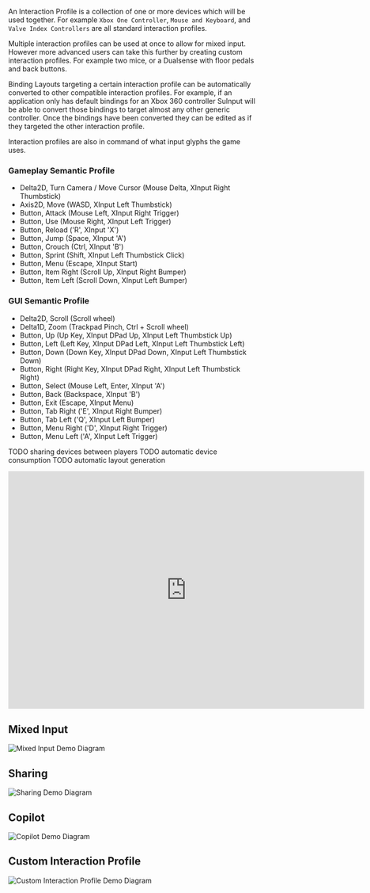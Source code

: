 An Interaction Profile is a collection of one or more devices which will be used together. For example `Xbox One Controller`,  `Mouse and Keyboard`, and  `Valve Index Controllers` are all standard interaction profiles.

Multiple interaction profiles can be used at once to allow for mixed input. However more advanced users can take this further by creating custom interaction profiles. For example two mice, or a Dualsense with floor pedals and back buttons. 

Binding Layouts targeting a certain interaction profile can be automatically converted to other compatible interaction profiles. For example, if an application only has default bindings for an Xbox 360 controller SuInput will be able to convert those bindings to target almost any other generic controller. Once the bindings have been converted they can be edited as if they targeted the other interaction profile.

Interaction profiles are also in command of what input glyphs the game uses. 

### Gameplay Semantic Profile
- Delta2D, Turn Camera / Move Cursor (Mouse Delta, XInput Right Thumbstick)
- Axis2D, Move (WASD, XInput Left Thumbstick)
- Button, Attack (Mouse Left, XInput Right Trigger)
- Button, Use (Mouse Right, XInput Left Trigger)
- Button, Reload ('R', XInput 'X')
- Button, Jump (Space, XInput 'A')
- Button, Crouch (Ctrl, XInput 'B')
- Button, Sprint (Shift, XInput Left Thumbstick Click)
- Button, Menu (Escape, XInput Start)
- Button, Item Right (Scroll Up, XInput Right Bumper)
- Button, Item Left (Scroll Down, XInput Left Bumper)

### GUI Semantic Profile
- Delta2D, Scroll (Scroll wheel)
- Delta1D, Zoom (Trackpad Pinch, Ctrl + Scroll wheel)
- Button, Up (Up Key, XInput DPad Up, XInput Left Thumbstick Up)
- Button, Left (Left Key, XInput DPad Left, XInput Left Thumbstick Left)
- Button, Down (Down Key, XInput DPad Down, XInput Left Thumbstick Down)
- Button, Right (Right Key, XInput DPad Right, XInput Left Thumbstick Right)
- Button, Select (Mouse Left, Enter, XInput 'A')
- Button, Back (Backspace, XInput 'B')
- Button, Exit (Escape, XInput Menu)
- Button, Tab Right ('E', XInput Right Bumper)
- Button, Tab Left ('Q', XInput Left Bumper)
- Button, Menu Right ('D', XInput Right Trigger)
- Button, Menu Left ('A', XInput Left Trigger)

TODO sharing devices between players
TODO automatic device consumption
TODO automatic layout generation

<iframe border=0
	frameborder=0
	height=480
	width=720   src="https://viewer.diagrams.net/?tags=%7B%7D&highlight=0000ff&edit=_blank&layers=1&nav=1#R%3Cmxfile%3E%3Cdiagram%20id%3D%22h5Q61B0YN9rPFSDJiW0-%22%20name%3D%22Mixed%20Input%22%3E3VnLUtswFP2aLNuJLDuPJSEBOpCSFqbAqiNsxRajWI4iE7tfXzmW44fABEpiN6v4Hl29rs6RrpQOPF1E5xwF3pQ5mHaMrhN14LhjGKALB%2FInQeIUsXpmCricOMopB27IH5zVVGhIHLwqOQrGqCBBGbSZ72NblDDEOVuX3eaMlnsNkIs14MZGVEfviCO8FB0Y%2FRy%2FwMT1sp5Bb5iWLFDmrGay8pDD1gUITjrwlDMm0q9FdIppErwsLmm9s1dKtwPj2Be7VAjOgHW3Xv4m3ybhxSya%2Bye3j18sNTYRZxPGjpy%2FMhkXHnOZj%2BgkR0echb6Dk1a70sp9rhgLJAgk%2BISFiNViolAwCXliQVUpjoi4T6p%2FtZT1UCgZR6rljRErQ5%2BtCsCKhdzGNVPMWIO4i0WNn%2BJlMv9CByqW55gtsOCxdOCYIkGey%2FxAimbu1i9fCfmhFuMdC6PafUY0VD1d4viRIe5oK1Zej7VHBL4J0CYmaynKcuxfjeMz5gJHtTNXpRmh47K5zuUBMswrSKPX3VOo%2Bo1w2JdDL5A4MR8y4iZGTuON9e88Npri8abqCecoLjgEjPhiVWh5lgA5SaBZZgmo7k4Vf2BZdf7yIx1BTpPtVD7OHKPFIhu0TGW9%2F%2BWkOLwyYaPK1KXUq0jPqnAiHaiqVaHFJ6gKaqqasnCFG5fUNg4NSAotLTHnl%2FPv45%2BPv54cYxT2oixQx35wmbo8XgyH0aoEzKw5G7qK0N0ZZ3NCm6d2%2FxXFF6nd3xO1l8F1fA%2BEPeAsmF07ox%2BePc3S12On9nBHalutovZQo%2FY4RHSF%2FRZs0mbbbhegkcTn45QEu953QbtICfQb74yiGHOJ6bvJwdPxCi2315vmeGlp8ToJAkpsuVbMb13AzJeOpINmW%2BbRHUl1WdTb8gefLf8PvRNU7%2F3wjXeC6r0YfvI7QV1M63PBEfEd4rvy6wrFLBSNS3BYjqxxyC3rxTA284RwcAVazSpQk4wJKpKBu70HvFfKplUrzXZIWT81C7lv%2BzQMh5V0eI8ilmb%2Bb1Qa7%2Fw%2FPTj5Cw%3D%3D%3C%2Fdiagram%3E%3Cdiagram%20id%3D%22c1TGQ3jnEVbHoawuWCXP%22%20name%3D%22Sharing%22%3E7Vltd5owFP41fuwOEAH3UetL2609PfN02n3ZSSVCtkBYjCL79QslEF6crbMVtu6TuTc3CXnu89wE6YBzfzthMPSuqYNIx9CcbQcMO4aha6AnfhJPnHpMq5s6XIYdGaQcU%2FwTZSOld40dtCoFckoJx2HZuaBBgBa85IOM0agctqSkvGoIXVRzTBeQ1L0z7HAv9fYMW%2FkvEHa9bGXdep%2F2%2BDALljtZedChUcEFRh1wzijlacvfniOSgJfhgu3NVe%2FChEvzzrihl%2FNw8%2FnHWTrZ%2BJAh%2BRYYCvgfT%2F1pxKKJN7gcD2fgy0N4wR6u3LNsazzO8EKOgE%2BalHGPujSAZKS8A0bXgYOSWTVhqZiPlIbCqQvnN8R5LLkA15wKl8d9InvRFvN5MvydKa37Qs9wK2d%2BNGJpPBMCCdWKrtkC7dl3xkTIXMT3xEmWJKAU6CQBniDqI85iEcAQgRxvypyDkrpuHqfSIxoyQwdkS867gWQtV7qm6xWq5bCcocjDHE1D%2BAhIJFRezsZhyG4Q42i7FwvZ25PcknUjU1GkRKhnPq8gQEs7Hjx7MA7u4OLr2Hdu5hM%2FWn63RmdWI1QPxKMXuJ6Y9xm%2FE0Ox%2FdF6JbqDv5LuoEb3Dyh%2BoJA57WS8YbaM8noNp7dDebtO%2BZ0YaU1RfufT2P8z9mTGzFYVKft3Z7IGA1GnNFWytFtGl5i09LjWu%2BXildvF6mW%2FUvXafdsxmhDDYfg%2BeaLq3Zdmqxx6S7F4QJU%2BYJbS1wWVtKTyk6NUZvqMwbgQFiYBqwPWMStvHZV4cSjuixeN9AkUTXJMjmBO%2FeZwS2CMmPDVz8RWyK9yWwb2Ce8Oe4lbwLAfhgQvBEtp0E4QdatCtl7TKIJGathpDvTW1D6gn6b21dZpY%2B3L9l7QbcewiMjTwMEb0XSTZl4O806xWKG%2FnfrOddpEldx5F%2F2H5V28r%2B97c3q6DICXLgNHpayuj6knIKnc1Qc4cHDgimqgzfrTYTv1UP2LzWpaDr03LAfzmXIA7frHwTxUDv3ko0zau2qnLKrHxGvqQpjqC1B6hqvvaGD0Cw%3D%3D%3C%2Fdiagram%3E%3Cdiagram%20id%3D%2295kvRpUVmhsFwS-qhy79%22%20name%3D%22Copilot%22%3E3VrRcps4FP0aT5%2BSMQiw8xh7vWlm0pnMJjNt900GGbQRiAphm379XgkpGNMkTrtey81DgKuLpHN0dHUlPELzfHsjcJl94glhI3%2BcbEfoj5Hve2M0hYuyNK0ljILWkAqaGKfO8EC%2FE%2FumsdY0IVXPUXLOJC37xpgXBYllz4aF4Ju%2B24qzfqslTsnA8BBjNrR%2BponMWuvUn3T2j4SmmW3Zi67akiWOn1LB68K0V%2FCCtCU5ttUYjFWGE77ZMaHFCM0F57K9y7dzwhStlrHxxd%2FXj99X8lF6j59uK%2F71YnZ10Vb253teeQYnSCF%2FuuqvN3fh8q98Ie7jq6RYkLiU%2BAJFBptsLJUkAWbNIxcy4ykvMFt01pmmi6hqx%2FDU%2BdxxXoLRA%2BM%2FRMrGyATXkoMpkzkzpQfiMbgrXouYvALCDKXEIiXyFT%2FPgFUId2Rj6LohPCdSNOAgCMOSrvvawkai6bNfRzbcGL7fwb3p9hqz2rT0Zcm3YJnzQgrOGBGDwelTv8moJA8l1uxsYGb%2FCs1rIiTZvsqLKfWnZkaYYBGYx0038zw7abKdWReNj8SkjUJnrWLPxs03Zew7JWPb7x0d3zPcKPGOvcG4OCFgFPQFjKKTK9gfkHhdlozGMIC8OA8Wg%2FDULIZowOIpAsMK4rcp9KZHCBTRgYEidCxQRC8teLeFJALHrdTH94KvKCPnIXrv5KEDTZwQ%2FX8schQeuhq6ldTZfp9fVhd4jmV1dk%2FaE3bEoNlZQteqRUbTQhdE32q1C5sxspLdE9yl6moGAPaeFWewS%2FXHfLXS%2BcmHOS8p4%2FKD2u%2FBpljBzWicwZURqTxTnOs3pCBYquuGt1WZsaxa5FCl2jfCxlVViz2vuRwpstruLoXtirUAIRpD3%2Fo%2BWMet%2FTGjClZCcqBNCixbGjT8DW7UQ1VrprC6bSpJcs1MDVt3cOHiCS5K14qRh%2Fq2KGt5%2BVN9%2FgW4FgvRI6pwmoHax6U9KpqXIJDOa5MRoa5LLjP90prG2h9rsxYFUXDJFpYv1nQ1gWwu%2Fz9oQk%2FHF7DVFS1SZaZK9SpqACBaJGCtniVLcNwhVA611DGK6nma4XVbB6BTowxgdWv6n4bdtlyaxP9QOHtxECKV7Ac7q1Y9dmimohnkxOzamKVanH4YMPshdT8jg%2FyCzTkD5KpdFAWTaDoBO5DGn8hOCfICFAamhh37Sv8dIxrbA7hh9H227UZfND1a%2BL36DdIIu4i9mUYEoVNphO33%2BaURYehYGhEMDyHOUMf%2BoTpGbul4eK7h%2BuFQ5Lt2OBQMjzWcPxzaZ%2FH0h0NB8IPtxPkHhkP3yXYmuhIYXtwnz9rUFO7ucMN1GupopNhf6hxY64bflE6h8SMfgAaTQzU%2FdUvzw5O6M0nqIte%2B%2BIXD%2FPh3FPr0TIP78OTu5eA%2BHDgnJe%2BA5t1IYI6sefvR6u2Df88pzdt%2BH6J5F%2FW%2B%2F2HLP%2BK2Bx67n03psp2fpaHFvw%3D%3D%3C%2Fdiagram%3E%3Cdiagram%20id%3D%22_5Ky0LnrIYnmiXWjiXko%22%20name%3D%22Custom%20Interaction%20Profile%22%3E5VrbctowEP0aHpuxLV%2FgMSEkaZtMaOlMk74pWGC1wnKFHOx%2BfWUs4YtSAhOIxfQFvOuVbO%2Bes1qt3QPDRXbNYBLd0RCRnmOFWQ9c9hzHtkBf%2FBWavNR4vlsq5gyH0qhSTPAfpEZKbYpDtGwYckoJx0lTOaVxjKa8oYOM0VXTbEZJ86oJnCNNMZlComu%2F45BHpbbvBJX%2BBuF5pK5s%2B4PyzAIqY%2FkkywiGdFVTgVEPDBmlvDxaZENECucpv2Rf%2BI%2FBp1E6%2BfVteHNDf9Or%2B%2BBDOdnVPkM2j8BQzA87tSMfjefKXygU7pMiZTyicxpDMqq0F4ymcYiKWS0hVTa3lCZCaQvlT8R5LrEAU06FKuILIs%2BiDPOHYviZJ6XH2pnLTM68FnIp7OgC6aolTdkUbbEDEomQzdG2%2BSQWCqfU4CQdfI3oAnGWCwOGCOT4uYk5KKE739jJoeeMwbxmkFAc82Vt5nGhEAaShX2JwFxRqxXplrljedvsxUF5A0qqPUmlWqNnDyRJjz5DkkovfEb5E4Us1CDWBNAqwhxNEriO10okoSZY9gv8M2IcZVtDtXFSy0eluKpyhK1Molp%2B8K1%2Fx7bm4P3953bCxFjceo2Khfio6FcIFRnX0pHY6J0UGwFwzaejp9Hx4YlmQnMfI%2FE7pCKelBDEDGVnAM7aXuuYoP6pLJWGkDrolNQ6C%2B1WwndbQClvVI6qsLJvdmizPbCPT%2FZAI%2FsYhZAszeS27QZmMbv%2FHy%2B9gx1ZavuHpumbQjbQEH9XXHyYLjldiIOPMUcMTjmmsZDGjM6wCJuZdGhXou4LfAjekw92J7vCAwPb3nWLZ7tGIdvWN1JjAvOiULNsLS5mINhtLnkAdJ3RVUxrTjxPEoKnsMwIp%2BBFt3sv6lm2i8QwE3sVedLuHyFR%2BLsmCmBWovC16GyWv82CZ13gOMTxXBzdwpym%2FDSw73SOfaCn4Vs0K%2Br8O5ou9VLifStGZ6%2BS8cgE2rT1XyOQ6rkbQiA1cb2IfDG2RlDE9QxrWAJ9jf26vqwZFAmMosiuxahpFNGzoMEU8U3r6Tvd9AzN6Cw4uzYAgWMW5vVu2rq3cJlCUuU2s3sKnnE9BaeTJtuhIb1rt0yVr6ZAWt%2FImd5T8IzrKagbOKWeQtuL3fcUgF50d5EYjlzvqSXt9Xrv4G%2B%2F3hYdR4tOa9k7jX5CG%2FfH7CcIsfoGrHyjV31JB0Z%2FAQ%3D%3D%3C%2Fdiagram%3E%3C%2Fmxfile%3E"></iframe>

## Mixed Input
![Mixed Input Demo Diagram](device-diagram.drawio#0)

## Sharing
![Sharing Demo Diagram](device-diagram.drawio#1)

## Copilot
![Copilot Demo Diagram](device-diagram.drawio#2)

## Custom Interaction Profile
![Custom Interaction Profile Demo Diagram](device-diagram.drawio#3)

